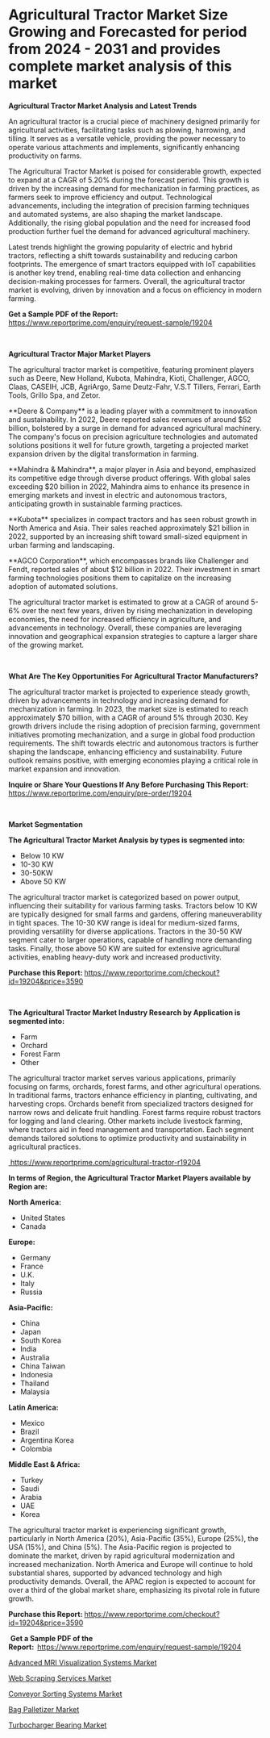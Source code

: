 <p><h1>Agricultural Tractor Market Size Growing and Forecasted for period from 2024 - 2031 and provides complete market analysis of this market</h1></p><p><strong>Agricultural Tractor Market Analysis and Latest Trends</strong></p>
<p><p>An agricultural tractor is a crucial piece of machinery designed primarily for agricultural activities, facilitating tasks such as plowing, harrowing, and tilling. It serves as a versatile vehicle, providing the power necessary to operate various attachments and implements, significantly enhancing productivity on farms.</p><p>The Agricultural Tractor Market is poised for considerable growth, expected to expand at a CAGR of 5.20% during the forecast period. This growth is driven by the increasing demand for mechanization in farming practices, as farmers seek to improve efficiency and output. Technological advancements, including the integration of precision farming techniques and automated systems, are also shaping the market landscape. Additionally, the rising global population and the need for increased food production further fuel the demand for advanced agricultural machinery.</p><p>Latest trends highlight the growing popularity of electric and hybrid tractors, reflecting a shift towards sustainability and reducing carbon footprints. The emergence of smart tractors equipped with IoT capabilities is another key trend, enabling real-time data collection and enhancing decision-making processes for farmers. Overall, the agricultural tractor market is evolving, driven by innovation and a focus on efficiency in modern farming.</p></p>
<p><strong>Get a Sample PDF of the Report:&nbsp;</strong> <a href="https://www.reportprime.com/enquiry/request-sample/19204?utm_campaign=34&utm_medium=2&utm_source=Github&utm_content=ia&utm_term=22112024&utm_id=agricultural-tractor">https://www.reportprime.com/enquiry/request-sample/19204</a></p>
<p>&nbsp;</p>
<p><strong>Agricultural Tractor Major Market Players</strong></p>
<p><p>The agricultural tractor market is competitive, featuring prominent players such as Deere, New Holland, Kubota, Mahindra, Kioti, Challenger, AGCO, Claas, CASEIH, JCB, AgriArgo, Same Deutz-Fahr, V.S.T Tillers, Ferrari, Earth Tools, Grillo Spa, and Zetor. </p><p>**Deere & Company** is a leading player with a commitment to innovation and sustainability. In 2022, Deere reported sales revenues of around $52 billion, bolstered by a surge in demand for advanced agricultural machinery. The company's focus on precision agriculture technologies and automated solutions positions it well for future growth, targeting a projected market expansion driven by the digital transformation in farming.</p><p>**Mahindra & Mahindra**, a major player in Asia and beyond, emphasized its competitive edge through diverse product offerings. With global sales exceeding $20 billion in 2022, Mahindra aims to enhance its presence in emerging markets and invest in electric and autonomous tractors, anticipating growth in sustainable farming practices.</p><p>**Kubota** specializes in compact tractors and has seen robust growth in North America and Asia. Their sales reached approximately $21 billion in 2022, supported by an increasing shift toward small-sized equipment in urban farming and landscaping.</p><p>**AGCO Corporation**, which encompasses brands like Challenger and Fendt, reported sales of about $12 billion in 2022. Their investment in smart farming technologies positions them to capitalize on the increasing adoption of automated solutions.</p><p>The agricultural tractor market is estimated to grow at a CAGR of around 5-6% over the next few years, driven by rising mechanization in developing economies, the need for increased efficiency in agriculture, and advancements in technology. Overall, these companies are leveraging innovation and geographical expansion strategies to capture a larger share of the growing market.</p></p>
<p>&nbsp;</p>
<p><strong>What Are The Key Opportunities For Agricultural Tractor Manufacturers?</strong></p>
<p><p>The agricultural tractor market is projected to experience steady growth, driven by advancements in technology and increasing demand for mechanization in farming. In 2023, the market size is estimated to reach approximately $70 billion, with a CAGR of around 5% through 2030. Key growth drivers include the rising adoption of precision farming, government initiatives promoting mechanization, and a surge in global food production requirements. The shift towards electric and autonomous tractors is further shaping the landscape, enhancing efficiency and sustainability. Future outlook remains positive, with emerging economies playing a critical role in market expansion and innovation.</p></p>
<p><strong>Inquire or Share Your Questions If Any Before Purchasing This Report:</strong> <a href="https://www.reportprime.com/enquiry/pre-order/19204?utm_campaign=34&utm_medium=2&utm_source=Github&utm_content=ia&utm_term=22112024&utm_id=agricultural-tractor">https://www.reportprime.com/enquiry/pre-order/19204</a></p>
<p>&nbsp;</p>
<p><strong>Market Segmentation</strong></p>
<p><strong>The Agricultural Tractor Market Analysis by types is segmented into:</strong></p>
<p><ul><li>Below 10 KW</li><li>10-30 KW</li><li>30-50KW</li><li>Above 50 KW</li></ul></p>
<p><p>The agricultural tractor market is categorized based on power output, influencing their suitability for various farming tasks. Tractors below 10 KW are typically designed for small farms and gardens, offering maneuverability in tight spaces. The 10-30 KW range is ideal for medium-sized farms, providing versatility for diverse applications. Tractors in the 30-50 KW segment cater to larger operations, capable of handling more demanding tasks. Finally, those above 50 KW are suited for extensive agricultural activities, enabling heavy-duty work and increased productivity.</p></p>
<p><strong>Purchase this Report:&nbsp;</strong><a href="https://www.reportprime.com/checkout?id=19204&price=3590&utm_campaign=34&utm_medium=2&utm_source=Github&utm_content=ia&utm_term=22112024&utm_id=agricultural-tractor">https://www.reportprime.com/checkout?id=19204&price=3590</a></p>
<p>&nbsp;</p>
<p><strong>The Agricultural Tractor Market Industry Research by Application is segmented into:</strong></p>
<p><ul><li>Farm</li><li>Orchard</li><li>Forest Farm</li><li>Other</li></ul></p>
<p><p>The agricultural tractor market serves various applications, primarily focusing on farms, orchards, forest farms, and other agricultural operations. In traditional farms, tractors enhance efficiency in planting, cultivating, and harvesting crops. Orchards benefit from specialized tractors designed for narrow rows and delicate fruit handling. Forest farms require robust tractors for logging and land clearing. Other markets include livestock farming, where tractors aid in feed management and transportation. Each segment demands tailored solutions to optimize productivity and sustainability in agricultural practices.</p></p>
<p><a href="https://www.reportprime.com/agricultural-tractor-r19204?utm_campaign=34&utm_medium=2&utm_source=Github&utm_content=ia&utm_term=22112024&utm_id=agricultural-tractor">&nbsp;https://www.reportprime.com/agricultural-tractor-r19204</a></p>
<p><strong>In terms of Region, the Agricultural Tractor Market Players available by Region are:</strong></p>
<p>
    <p> <strong> North America: </strong>
        <ul>
            <li>United States</li>
            <li>Canada</li>
        </ul>
        </p> 
    <p> <strong> Europe: </strong>
        <ul>
            <li>Germany</li>
            <li>France</li>
            <li>U.K.</li>
            <li>Italy</li>
            <li>Russia</li>
        </ul>
        </p> 
    <p> <strong> Asia-Pacific: </strong>
        <ul>
            <li>China</li>
            <li>Japan</li>
            <li>South Korea</li>
            <li>India</li>
            <li>Australia</li>
            <li>China Taiwan</li>
            <li>Indonesia</li>
            <li>Thailand</li>
            <li>Malaysia</li>
        </ul>
        </p> 
    <p> <strong> Latin America: </strong>
        <ul>
            <li>Mexico</li>
            <li>Brazil</li>
            <li>Argentina Korea</li>
            <li>Colombia</li>
        </ul>
        </p> 
    <p> <strong> Middle East & Africa: </strong>
        <ul>
            <li>Turkey</li>
            <li>Saudi</li>
            <li>Arabia</li>
            <li>UAE</li>
            <li>Korea</li>
        </ul>
    </p>
    </p>
<p><p>The agricultural tractor market is experiencing significant growth, particularly in North America (20%), Asia-Pacific (35%), Europe (25%), the USA (15%), and China (5%). The Asia-Pacific region is projected to dominate the market, driven by rapid agricultural modernization and increased mechanization. North America and Europe will continue to hold substantial shares, supported by advanced technology and high productivity demands. Overall, the APAC region is expected to account for over a third of the global market share, emphasizing its pivotal role in future growth.</p></p>
<p><strong>Purchase this Report: </strong><a href="https://www.reportprime.com/checkout?id=19204&price=3590&utm_campaign=34&utm_medium=2&utm_source=Github&utm_content=ia&utm_term=22112024&utm_id=agricultural-tractor">https://www.reportprime.com/checkout?id=19204&price=3590</a></p>
<p>&nbsp;<strong>Get a Sample PDF of the Report:&nbsp;&nbsp;</strong><a href="https://www.reportprime.com/enquiry/request-sample/19204?utm_campaign=34&utm_medium=2&utm_source=Github&utm_content=ia&utm_term=22112024&utm_id=agricultural-tractor">https://www.reportprime.com/enquiry/request-sample/19204</a></p>
<p><strong></strong></p>
<p><p><a href="https://issuu.com/reportprime-2/docs/advanced-mri-visualization-systems-_ca685fb798bf66?utm_campaign=34&utm_medium=2&utm_source=Github&utm_content=ia&utm_term=22112024&utm_id=agricultural-tractor">Advanced MRI Visualization Systems Market</a></p><p><a href="https://www.linkedin.com/pulse/current-future-growth-potential-web-scraping-services-market-lrjbc?utm_campaign=34&utm_medium=2&utm_source=Github&utm_content=ia&utm_term=22112024&utm_id=agricultural-tractor">Web Scraping Services Market</a></p><p><a href="https://issuu.com/reportprime-2/docs/conveyor-sorting-systems-market-siz_03d14bc32183e5?utm_campaign=34&utm_medium=2&utm_source=Github&utm_content=ia&utm_term=22112024&utm_id=agricultural-tractor">Conveyor Sorting Systems Market</a></p><p><a href="https://github.com/arvelm4nthig/Market-Research-Report-List-1/blob/main/bag-palletizer-market.md?utm_campaign=34&utm_medium=2&utm_source=Github&utm_content=ia&utm_term=22112024&utm_id=agricultural-tractor">Bag Palletizer Market</a></p><p><a href="https://github.com/AlisaRowe24/Market-Research-Report-List-1/blob/main/turbocharger-bearing-market.md?utm_campaign=34&utm_medium=2&utm_source=Github&utm_content=ia&utm_term=22112024&utm_id=agricultural-tractor">Turbocharger Bearing Market</a></p></p>